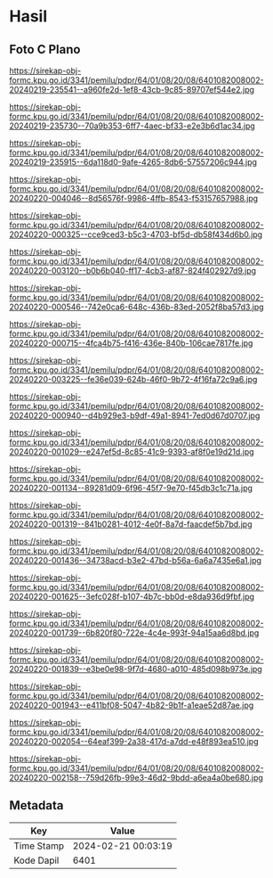 # Hasil

## Foto C Plano

https://sirekap-obj-formc.kpu.go.id/3341/pemilu/pdpr/64/01/08/20/08/6401082008002-20240219-235541--a960fe2d-1ef8-43cb-9c85-89707ef544e2.jpg

https://sirekap-obj-formc.kpu.go.id/3341/pemilu/pdpr/64/01/08/20/08/6401082008002-20240219-235730--70a9b353-6ff7-4aec-bf33-e2e3b6d1ac34.jpg

https://sirekap-obj-formc.kpu.go.id/3341/pemilu/pdpr/64/01/08/20/08/6401082008002-20240219-235915--6da118d0-9afe-4265-8db6-57557206c944.jpg

https://sirekap-obj-formc.kpu.go.id/3341/pemilu/pdpr/64/01/08/20/08/6401082008002-20240220-004046--8d56576f-9986-4ffb-8543-f53157657988.jpg

https://sirekap-obj-formc.kpu.go.id/3341/pemilu/pdpr/64/01/08/20/08/6401082008002-20240220-000325--cce9ced3-b5c3-4703-bf5d-db58f434d6b0.jpg

https://sirekap-obj-formc.kpu.go.id/3341/pemilu/pdpr/64/01/08/20/08/6401082008002-20240220-003120--b0b6b040-ff17-4cb3-af87-824f402927d9.jpg

https://sirekap-obj-formc.kpu.go.id/3341/pemilu/pdpr/64/01/08/20/08/6401082008002-20240220-000546--742e0ca6-648c-436b-83ed-2052f8ba57d3.jpg

https://sirekap-obj-formc.kpu.go.id/3341/pemilu/pdpr/64/01/08/20/08/6401082008002-20240220-000715--4fca4b75-f416-436e-840b-106cae7817fe.jpg

https://sirekap-obj-formc.kpu.go.id/3341/pemilu/pdpr/64/01/08/20/08/6401082008002-20240220-003225--fe36e039-624b-46f0-9b72-4f16fa72c9a6.jpg

https://sirekap-obj-formc.kpu.go.id/3341/pemilu/pdpr/64/01/08/20/08/6401082008002-20240220-000940--d4b929e3-b9df-49a1-8941-7ed0d67d0707.jpg

https://sirekap-obj-formc.kpu.go.id/3341/pemilu/pdpr/64/01/08/20/08/6401082008002-20240220-001029--e247ef5d-8c85-41c9-9393-af8f0e19d21d.jpg

https://sirekap-obj-formc.kpu.go.id/3341/pemilu/pdpr/64/01/08/20/08/6401082008002-20240220-001134--89281d09-6f96-45f7-9e70-f45db3c1c71a.jpg

https://sirekap-obj-formc.kpu.go.id/3341/pemilu/pdpr/64/01/08/20/08/6401082008002-20240220-001319--841b0281-4012-4e0f-8a7d-faacdef5b7bd.jpg

https://sirekap-obj-formc.kpu.go.id/3341/pemilu/pdpr/64/01/08/20/08/6401082008002-20240220-001436--34738acd-b3e2-47bd-b56a-6a6a7435e6a1.jpg

https://sirekap-obj-formc.kpu.go.id/3341/pemilu/pdpr/64/01/08/20/08/6401082008002-20240220-001625--3efc028f-b107-4b7c-bb0d-e8da936d9fbf.jpg

https://sirekap-obj-formc.kpu.go.id/3341/pemilu/pdpr/64/01/08/20/08/6401082008002-20240220-001739--6b820f80-722e-4c4e-993f-94a15aa6d8bd.jpg

https://sirekap-obj-formc.kpu.go.id/3341/pemilu/pdpr/64/01/08/20/08/6401082008002-20240220-001839--e3be0e98-9f7d-4680-a010-485d098b973e.jpg

https://sirekap-obj-formc.kpu.go.id/3341/pemilu/pdpr/64/01/08/20/08/6401082008002-20240220-001943--e411bf08-5047-4b82-9b1f-a1eae52d87ae.jpg

https://sirekap-obj-formc.kpu.go.id/3341/pemilu/pdpr/64/01/08/20/08/6401082008002-20240220-002054--64eaf399-2a38-417d-a7dd-e48f893ea510.jpg

https://sirekap-obj-formc.kpu.go.id/3341/pemilu/pdpr/64/01/08/20/08/6401082008002-20240220-002158--759d26fb-99e3-46d2-9bdd-a6ea4a0be680.jpg


## Metadata

| Key        | Value               |
| ---------- | ------------------- |
| Time Stamp | 2024-02-21 00:03:19 |
| Kode Dapil | 6401                |




